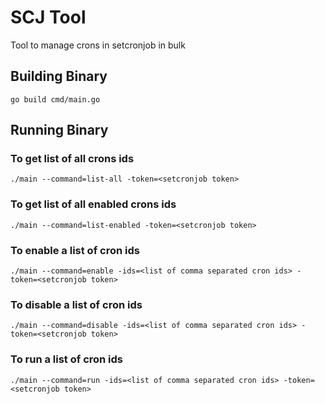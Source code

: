 # SCJ Tool
Tool to manage crons in setcronjob in bulk

## Building Binary

```go build cmd/main.go```

## Running Binary

### To get list of all crons ids

```./main --command=list-all -token=<setcronjob token>```

### To get list of all enabled crons ids

```./main --command=list-enabled -token=<setcronjob token>```

### To enable a list of cron ids

```./main --command=enable -ids=<list of comma separated cron ids> -token=<setcronjob token>```

### To disable a list of cron ids

```./main --command=disable -ids=<list of comma separated cron ids> -token=<setcronjob token>```

### To run a list of cron ids

```./main --command=run -ids=<list of comma separated cron ids> -token=<setcronjob token>```
